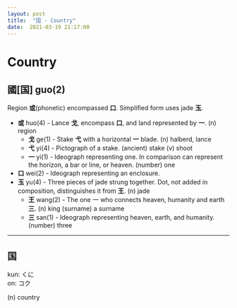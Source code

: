 ```yaml
---
layout: post
title:  "国 - Country"
date:  2021-03-19 21:17:00
---
```


# Country

## 國[国] guo(2)

Region **或**(phonetic) encompassed **口**. Simplified form uses jade **玉**.

- **或** huo(4) - Lance **戈**, encompass **口**, and land represented by **一**.
(n) region
    - **戈** ge(1) - Stake **弋** with a horizontal **一** blade.
    (n) halberd, lance
    - **弋** yi(4) - Pictograph of a stake.
    (ancient) stake (v) shoot
    - **一** yi(1) - Ideograph representing one.
    In comparison can represent the horizon, a bar or line, or heaven.
    (number) one
- **口** wei(2) - Ideograph representing an enclosure.  
- **玉** yu(4) - Three pieces of jade strung together.
Dot, not added in composition, distinguishes it from **王**.
(n) jade
    - **王** wang(2) - The one 一 who connects heaven, humanity and earth **三**.
    (n) king (surname) a surname
    - **三** san(1) - Ideograph representing heaven, earth, and humanity.
    (number) three

______

## 国

kun: くに  
on: コク

(n) country
